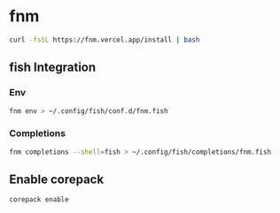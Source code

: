 # fnm

```bash
curl -fsSL https://fnm.vercel.app/install | bash
```

## fish Integration

### Env

```bash
fnm env > ~/.config/fish/conf.d/fnm.fish
```

### Completions

```bash
fnm completions --shell=fish > ~/.config/fish/completions/fnm.fish
```

## Enable corepack

```bash
corepack enable
```
